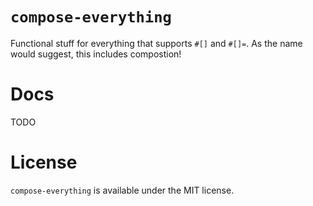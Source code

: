 # `compose-everything`
Functional stuff for everything that supports `#[]` and `#[]=`. As the name would suggest, this includes compostion!

# Docs
TODO

# License
`compose-everything` is available under the MIT license.
